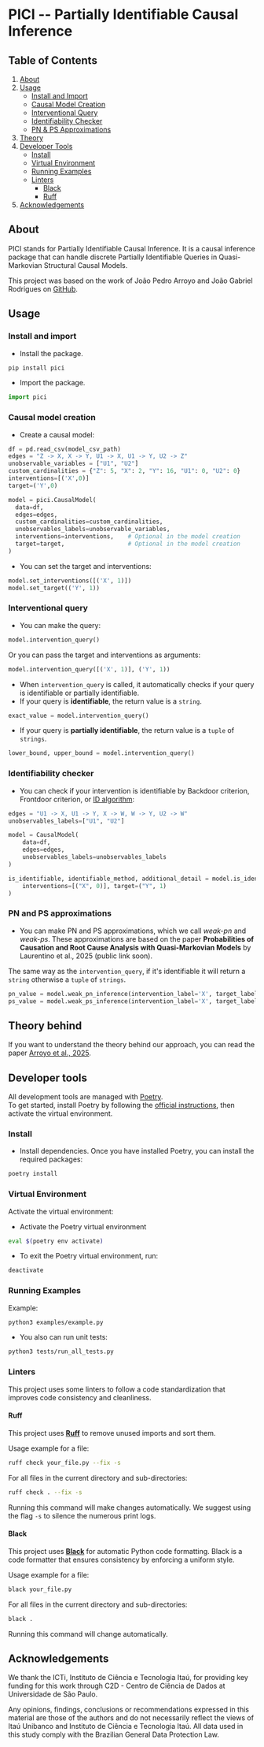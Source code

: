 PICI -- Partially Identifiable Causal Inference
=======================
## Table of Contents
1. [About](#about)
2. [Usage](#usage)
   - [Install and Import](#install-and-import)
   - [Causal Model Creation](#causal-model-creation)
   - [Interventional Query](#interventional-query)
   - [Identifiability Checker](#identifiability-checker)
   - [PN & PS Approximations](#pn-and-ps-approximations)
3. [Theory](#theory-behind)
4. [Developer Tools](#developer-tools)
   - [Install](#install)
   - [Virtual Environment](#virtual-environment)
   - [Running Examples](#running-examples)
   - [Linters](#linters)
     - [Black](#black)
     - [Ruff](#ruff)
5. [Acknowledgements](#acknowledgements)


## About

PICI stands for Partially Identifiable Causal Inference.
It is a causal inference package that can handle discrete Partially Identifiable Queries in Quasi-Markovian Structural Causal Models.

This project was based on the work of João Pedro Arroyo and João Gabriel Rodrigues on [GitHub](https://github.com/Causal-Inference-Group-C4AI/Linear-Programming-For-Interventional-Queries).


## Usage

### Install and import
- Install the package.
```bash
pip install pici
```

- Import the package.
```python
import pici
```

### Causal model creation

- Create a causal model:
```python
df = pd.read_csv(model_csv_path)
edges = "Z -> X, X -> Y, U1 -> X, U1 -> Y, U2 -> Z"
unobservable_variables = ["U1", "U2"]
custom_cardinalities = {"Z": 5, "X": 2, "Y": 16, "U1": 0, "U2": 0}
interventions=[('X',0)]
target=('Y',0)

model = pici.CausalModel(
  data=df,
  edges=edges,
  custom_cardinalities=custom_cardinalities,
  unobservables_labels=unobservable_variables,
  interventions=interventions,    # Optional in the model creation
  target=target,                  # Optional in the model creation
)
```

- You can set the target and interventions:
```python
model.set_interventions([('X', 1)])
model.set_target(('Y', 1))
```

### Interventional query

- You can make the query:
```python
model.intervention_query()
```

Or you can pass the target and interventions as arguments:

```python
model.intervention_query([('X', 1)], ('Y', 1))
```
- When `intervention_query` is called, it automatically checks if your query is identifiable or partially identifiable.
- If your query is **identifiable**, the return value is a `string`.

```python
exact_value = model.intervention_query()
```

- If your query is **partially identifiable**, the return value is a `tuple` of `strings`.
```python
lower_bound, upper_bound = model.intervention_query()
```

### Identifiability checker

- You can check if your intervention is identifiable by Backdoor criterion, Frontdoor criterion, or [ID algorithm](https://cdn.aaai.org/AAAI/2006/AAAI06-191.pdf):

```python
edges = "U1 -> X, U1 -> Y, X -> W, W -> Y, U2 -> W"
unobservables_labels=["U1", "U2"]

model = CausalModel(
    data=df,
    edges=edges,
    unobservables_labels=unobservables_labels
)

is_identifiable, identifiable_method, additional_detail = model.is_identifiable_intervention(
    interventions=[("X", 0)], target=("Y", 1)
)
```

### PN and PS approximations

- You can make PN and PS approximations, which we call *weak-pn* and *weak-ps*. These approximations are based on the paper **Probabilities of Causation and Root Cause Analysis with Quasi-Markovian Models** by Laurentino et al., 2025 (public link soon).

The same way as the `intervention_query`, if it's identifiable it will return a `string` otherwise a `tuple` of `strings`.

```python
pn_value = model.weak_pn_inference(intervention_label='X', target_label='Y')
ps_value = model.weak_ps_inference(intervention_label='X', target_label='Y')
```

## Theory behind

If you want to understand the theory behind our approach, you can read the paper [Arroyo et al., 2025](https://openreview.net/forum?id=aUPT1kEiwP).


## Developer tools

All development tools are managed with [Poetry](https://python-poetry.org/docs/).  
To get started, install Poetry by following the [official instructions](https://python-poetry.org/docs/#installation), then activate the virtual environment.

### Install

- Install dependencies. Once you have installed Poetry, you can install the required packages:
```bash
poetry install
```


### Virtual Environment

Activate the virtual environment:

- Activate the Poetry virtual environment
```bash
eval $(poetry env activate)
```

- To exit the Poetry virtual environment, run:
```bash
deactivate
```

### Running Examples

Example:
```bash
python3 examples/example.py
```

- You also can run unit tests:
```bash
python3 tests/run_all_tests.py
```


### Linters

This project uses some linters to follow a code standardization that improves code consistency and cleanliness.

#### Ruff

This project uses **[Ruff](https://github.com/astral-sh/ruff)** to remove unused imports and sort them.

Usage example for a file:

```bash
ruff check your_file.py --fix -s
```

For all files in the current directory and sub-directories:

```bash
ruff check . --fix -s
```

Running this command will make changes automatically.
We suggest using the flag `-s` to silence the numerous print logs.


#### Black

This project uses **[Black](https://black.readthedocs.io/en/stable/)** for automatic Python code formatting.
Black is a code formatter that ensures consistency by enforcing a uniform style.

Usage example for a file:

```bash
black your_file.py
```

For all files in the current directory and sub-directories:

```bash
black .
```

Running this command will change automatically.


## Acknowledgements
We thank the ICTi, Instituto de Ciência e Tecnologia Itaú, for providing key funding
for this work through C2D - Centro de Ciência de Dados at Universidade de São Paulo.

Any opinions, findings, conclusions or recommendations expressed in this material are those of the authors and do not necessarily reflect the views of Itaú Unibanco and Instituto de Ciência e Tecnologia Itaú. All data used in this study comply with the Brazilian General Data Protection Law.

